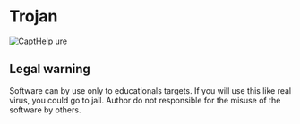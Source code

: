 # Trojan
![Capt![Help](https://user-images.githubusercontent.com/54809176/189189093-8bf0660a-d8e1-4553-b2d9-7fefa8361015.PNG)
ure](https://user-images.githubusercontent.com/54809176/189189083-33bfdeac-814f-4329-89b2-2892ee71affa.PNG)

## Legal warning
Software can by use only to educationals targets. If you will use this like real virus, you could go to jail. Author do not responsible for the misuse of the software by others.
